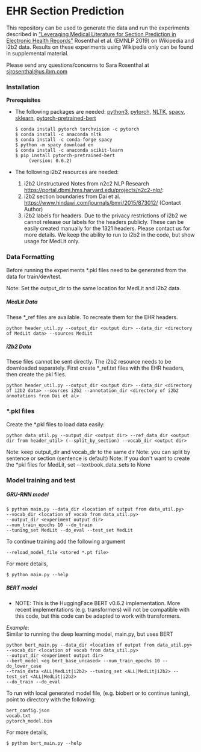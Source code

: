 
# EHR Section Prediction

This repository can be used to generate the data and run the experiments described in ["Leveraging Medical Literature for Section Prediction in Electronic Health Records"](https://www.aclweb.org/anthology/D19-1492/) Rosenthal et al. (EMNLP 2019) on Wikipedia and i2b2 data. Results on these experiments using Wikipedia only can be found in supplemental material. 

Please send any questions/concerns to Sara Rosenthal at sjrosenthal@us.ibm.com

### Installation

**Prerequisites**

  * The following packages are needed:
    [python3](https://www.python.org/download/releases/3.0/),
    [pytorch](https://pytorch.org/), 
    [NLTK](https://anaconda.org/anaconda/nltk),
    [spacy](https://spacy.io/usage/),
    [sklearn](https://anaconda.org/anaconda/scikit-learn),
    [pytorch-pretrained-bert](https://github.com/huggingface/transformers)
    
    ```
    $ conda install pytorch torchvision -c pytorch
    $ conda install -c anaconda nltk
    $ conda install -c conda-forge spacy
    $ python -m spacy download en
    $ conda install -c anaconda scikit-learn
    $ pip install pytorch-pretrained-bert
         (version: 0.6.2)
    ```
  * The following i2b2 resources are needed:
    1. i2b2 Unstructured Notes from n2c2 NLP Research https://portal.dbmi.hms.harvard.edu/projects/n2c2-nlp/: 
    2. i2b2 section boundaries from Dai et al. https://www.hindawi.com/journals/bmri/2015/873012/ (Contact Author)
    3. i2b2 labels for headers. Due to the privacy restrictions of i2b2 we cannot release our labels for the headers publicly. These can be easily created manually for the 1321 headers. Please contact us for more details. We keep the ability to run to i2b2 in the code, but show usage for MedLit only.

### Data Formatting

Before running the experiments *.pkl files need to be generated from the data for train/dev/test. 

Note: Set the output_dir to the same location for MedLit and i2b2 data. 

##### MedLit Data

These *_ref files are available. To recreate them for the EHR headers.

```
python header_util.py --output_dir <output dir> --data_dir <directory of MedLit data> --sources MedLit
```


##### i2b2 Data

These files cannot be sent directly. The i2b2 resource needs to be downloaded separately. First create *_ref.txt files with the EHR headers, then create the pkl files. 

```
python header_util.py --output_dir <output dir> --data_dir <directory of i2b2 data> --sources i2b2 --annotation_dir <directory of i2b2 annotations from Dai et al>
```  

### *.pkl files

Create the *.pkl files to load data easily:

```
python data_util.py --output_dir <output dir> --ref_data_dir <output dir from header_util> (--split_by_section) --vocab_dir <output dir>
```

Note: keep output_dir and vocab_dir to the same dir
Note: you can split by sentence or section (sentence is default)
Note: If you don't want to create the *pkl files for MedLit, set --textbook_data_sets to None
  
### Model training and test

##### GRU-RNN model
```
$ python main.py --data_dir <location of output from data_util.py> 
--vocab_dir <location of vocab from data_util.py> 
--output_dir <experiment output dir> 
--num_train_epochs 10 --do_train
--tuning_set MedLit --do_eval --test_set MedLit
```

To continue training add the following argument
```
--reload_model_file <stored *.pt file>
```

For more details,
```
$ python main.py --help
```

##### BERT model

* NOTE: This is the HuggingFace BERT v0.6.2 implementation. More recent implementations (e.g. transformers) will not be compatible with this code, but this code can be adapted to work with transformers.

*Example:*<br>
Similar to running the deep learning model, main.py, but uses BERT
```
python bert_main.py --data_dir <location of output from data_util.py> 
--vocab_dir <location of vocab from data_util.py> 
--output_dir <experiment output dir> 
--bert_model <eg bert_base_uncased> --num_train_epochs 10 --do_lower_case 
--train_data <ALL|MedLit|i2b2> --tuning_set <ALL|MedLit|i2b2> --test_set <ALL|MedLit|i2b2>
--do_train --do_eval 
```
To run with local generated model file, (e.g. biobert or to continue tuning), point to directory with the following:
```
bert_config.json
vocab.txt
pytorch_model.bin
```
For more details,
```
$ python bert_main.py --help
```
